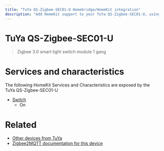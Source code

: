 ```yaml
---
title: "TuYa QS-Zigbee-SEC01-U Homebridge/HomeKit integration"
description: "Add HomeKit support to your TuYa QS-Zigbee-SEC01-U, using Homebridge, Zigbee2MQTT and homebridge-z2m."
---
```

<!---
This file has been GENERATED using src/docgen/docgen.ts
DO NOT EDIT THIS FILE MANUALLY!
-->
# TuYa QS-Zigbee-SEC01-U
> Zigbee 3.0 smart light switch module 1 gang


# Services and characteristics
The following HomeKit Services and Characteristics are exposed by
the TuYa QS-Zigbee-SEC01-U

* [Switch](../../switch.md)
  * On


# Related
* [Other devices from TuYa](../index.md#tuya)
* [Zigbee2MQTT documentation for this device](https://www.zigbee2mqtt.io/devices/QS-Zigbee-SEC01-U.html)
